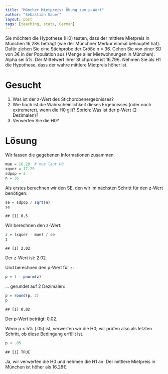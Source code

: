 ```yaml
---
title: "Müncher Mietpreis: Übung zum p-Wert"
author: "Sebastian Sauer"
layout: post
tags: [teaching, stats, German]
---
```


Sie möchten die Hypothese (H0) testen, dass der mittlere Mietpreis in München 16,28€ beträgt (wie der Münchner Merkur einmal behauptet hat). Dafür ziehen Sie eine Stichprobe der Größe n = 36. Gehen Sie von einer SD von 3€ in der Population aus (Menge aller Mietwohnungen in München). Alpha sei 5%. Der Mittelwert Ihrer Stichprobe ist 16,79€. Nehmen Sie als H1 die Hypothese, dass der wahre mittlere Mietpreis höher ist.

# Gesucht

1. Was ist der z-Wert des Stichprobenergebnisses?
2. Wie hoch ist die Wahrscheinlichkeit dieses Ergebnisses (oder noch extremerer), wenn die H0 gilt? Sprich: Was ist der p-Wert (2 Dezimalen)?
3. Verwerfen Sie die H0?

# Lösung

Wir fassen die gegebenen Informationen zusammen:

```r
mue = 16.28  # mue laut H0
xquer = 17.29
sdpop = 3
n = 36
```


Als erstes berechnen wir den SE, den wir im nächsten Schritt für den z-Wert benötigen:


```r
se = sdpop / sqrt(n)
se
```

```
## [1] 0.5
```


Wir berechnen den z-Wert:

```r
z = (xquer - mue) / se
z
```

```
## [1] 2.02
```

Der z-Wert ist: 2.02.

Und berechnen den p-Wert für `z`:


```r
p = 1 - pnorm(z)
```


... gerundet auf 2 Dezimalen:


```r
p = round(p, 2)
p
```

```
## [1] 0.02
```


Der p-Wert beträgt: 0.02.

Wenn p < 5% (.05) ist, verwerfen wir die H0; wir prüfen also als letzten Schritt, ob diese Bedingung erfüllt ist.


```r
p < .05
```

```
## [1] TRUE
```

Ja, wir verwerfen die H0 und nehmen die H1 an: Der mittlere Mietpreis in München ist höher als 16.28€.

